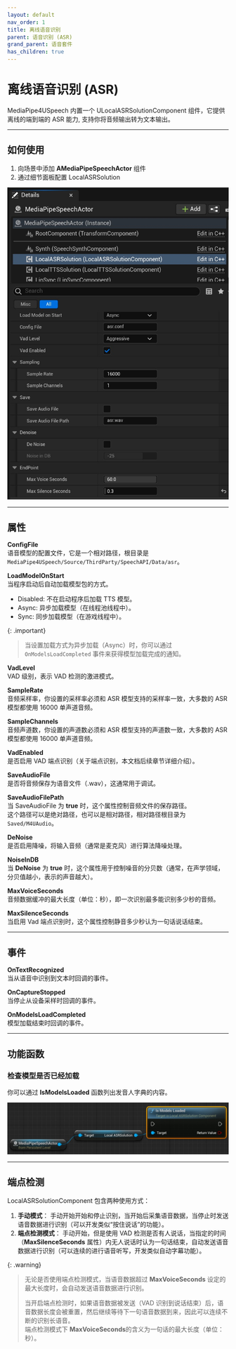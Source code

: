 ```yaml
---
layout: default
nav_order: 1
title: 离线语音识别
parent: 语音识别 (ASR)
grand_parent: 语音套件
has_children: true
---
```


# 离线语音识别 (ASR)

MediaPipe4USpeech 内置一个 ULocalASRSolutionComponent 组件，它提供离线的端到端的 ASR 能力, 支持你将音频输出转为文本输出。

---   
## 如何使用

1. 向场景中添加 **AMediaPipeSpeechActor** 组件
2. 通过细节面板配置 LocalASRSolution   

[![ASR details](./images/asr_details.jpg "ASR details")](./images/asr_details.jpg)

---   
## 属性

**ConfigFile**   
语音模型的配置文件，它是一个相对路径，根目录是`MediaPipe4USpeech/Source/ThirdParty/SpeechAPI/Data/asr`。  
   
**LoadModelOnStart**     
当程序启动后自动加载模型包的方式。   
- Disabled: 不在启动程序后加载 TTS 模型。
- Async: 异步加载模型（在线程池线程中）。
- Sync: 同步加载模型（在游戏线程中）。

{: .important}
> 当设置加载方式为异步加载（Async）时，你可以通过 `OnModelsLoadCompleted` 事件来获得模型加载完成的通知。
   
**VadLevel**      
VAD 级别，表示 VAD 检测的激进模式。

**SampleRate**  
音频采样率，你设置的采样率必须和 ASR 模型支持的采样率一致，大多数的 ASR 模型都使用 16000 单声道音频。 

**SampleChannels**  
音频声道数，你设置的声道数必须和 ASR 模型支持的声道数一致，大多数的 ASR 模型都使用 16000 单声道音频。  

**VadEnabled**   
是否启用 VAD 端点识别（关于端点识别，本文档后续章节详细介绍）。   

**SaveAudioFile**   
是否将音频保存为语音文件（.wav），这通常用于调试。      

**SaveAudioFilePath**   
当 SaveAudioFile 为 **true** 时，这个属性控制音频文件的保存路径。   
这个路径可以是绝对路径，也可以是相对路径，相对路径根目录为 `Saved/M4UAudio`。

**DeNoise**   
是否启用降噪，将输入音频（通常是麦克风）进行算法降噪处理。   

**NoiseInDB**   
当 **DeNoise** 为 **true** 时，这个属性用于控制噪音的分贝数（通常，在声学领域，分贝值越小，表示的声音越大）。

**MaxVoiceSeconds**    
音频数据缓冲的最大长度（单位：秒），即一次识别最多能识别多少秒的音频。

**MaxSilenceSeconds**   
当启用 Vad 端点识别时，这个属性控制静音多少秒认为一句话说话结束。

---   
## 事件

**OnTextRecognized**   
当从语音中识别到文本时回调的事件。   

**OnCaptureStopped**  
当停止从设备采样时回调的事件。

**OnModelsLoadCompleted**   
模型加载结束时回调的事件。

---   

## 功能函数     

### 检查模型是否已经加载

你可以通过 **IsModelsLoaded** 函数列出发音人字典的内容。

[![IsModelsLoaded](./images/is_model_loaded.jpg "IsModelsLoaded")](./images/is_model_loaded.jpg)

---   

## 端点检测   

LocalASRSolutionComponent 包含两种使用方式：

1. **手动模式**： 手动开始开始和停止识别，当开始后采集语音数据，当停止时发送语音数据进行识别（可以开发类似“按住说话”的功能）。   
2. **端点检测模式**： 手动开始，但是使用 VAD 检测是否有人说话，当指定的时间（**MaxSilenceSeconds** 属性）内无人说话时认为一句话结束，自动发送语音数据进行识别（可以连续的进行语音听写，开发类似自动字幕功能）。

{: .warning}
> 无论是否使用端点检测模式，当语音数据超过 **MaxVoiceSeconds** 设定的最大长度时，会自动发送语音数据进行识别。    
> 
> 当开启端点检测时，如果语音数据被发送（VAD 识别到说话结束）后，语音数据长度会被重置，然后继续等待下一句语音数据到来，因此可以连续不断的识别长语音。   
> 端点检测模式下 **MaxVoiceSeconds**的含义为一句话的最大长度（单位：秒）。







